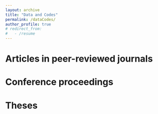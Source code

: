 ```yaml
---
layout: archive
title: "Data and Codes"
permalink: /dataCodes/
author_profile: true
# redirect_from:
#   - /resume
---
```


Articles in peer-reviewed journals
======


Conference proceedings
======



Theses
======